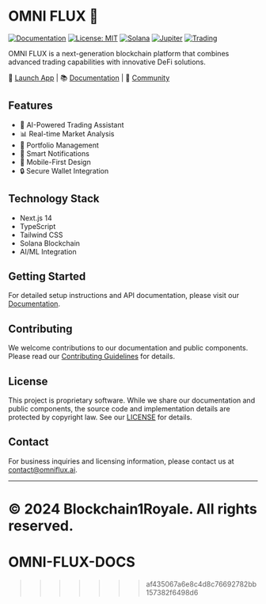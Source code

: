 # OMNI FLUX 🌊

[![Documentation](https://img.shields.io/badge/documentation-yes-brightgreen.svg)](https://docs.omniflux.io)
[![License: MIT](https://img.shields.io/badge/License-MIT-yellow.svg)](https://opensource.org/licenses/MIT)
[![Solana](https://img.shields.io/badge/Solana-Platform-blueviolet)](https://solana.com)
[![Jupiter](https://img.shields.io/badge/Jupiter-DEX-blue)](https://jup.ag)
[![Trading](https://img.shields.io/badge/Trading-Active-success)](https://omniflux.io/trading)

OMNI FLUX is a next-generation blockchain platform that combines advanced trading capabilities with innovative DeFi solutions.

🔗 [Launch App](https://app.omniflux.io) | 📚 [Documentation](https://docs.omniflux.io) | 🤝 [Community](https://discord.gg/omniflux)

## Features

- 🤖 AI-Powered Trading Assistant
- 📊 Real-time Market Analysis
- 💼 Portfolio Management
- 🔔 Smart Notifications
- 📱 Mobile-First Design
- 🔒 Secure Wallet Integration

## Technology Stack

- Next.js 14
- TypeScript
- Tailwind CSS
- Solana Blockchain
- AI/ML Integration

## Getting Started

For detailed setup instructions and API documentation, please visit our [Documentation](https://docs.omniflux.ai).

## Contributing

We welcome contributions to our documentation and public components. Please read our [Contributing Guidelines](CONTRIBUTING.md) for details.

## License

This project is proprietary software. While we share our documentation and public components, the source code and implementation details are protected by copyright law. See our [LICENSE](LICENSE) for details.

## Contact

For business inquiries and licensing information, please contact us at [contact@omniflux.ai](mailto:contact@omniflux.ai).

---

© 2024 Blockchain1Royale. All rights reserved. 
=======
# OMNI-FLUX-DOCS
>>>>>>> af435067a6e8c4d8c76692782bb157382f6498d6

